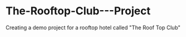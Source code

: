 # The-Rooftop-Club---Project
Creating a demo project for a rooftop hotel called "The Roof Top Club"
